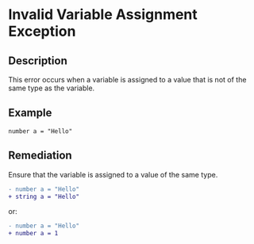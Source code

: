 # Invalid Variable Assignment Exception

## Description

This error occurs when a variable is assigned to a value that is not of the same type as the variable.

## Example

```step
number a = "Hello"
```

## Remediation

Ensure that the variable is assigned to a value of the same type.

```diff
- number a = "Hello"
+ string a = "Hello"
```

or:

```diff
- number a = "Hello"
+ number a = 1
```
